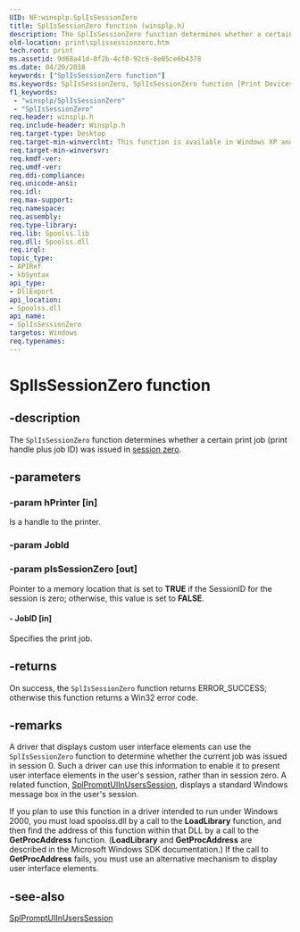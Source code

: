 ```yaml
---
UID: NF:winsplp.SplIsSessionZero
title: SplIsSessionZero function (winsplp.h)
description: The SplIsSessionZero function determines whether a certain print job (print handle plus job ID) was issued in session zero.
old-location: print\splissessionzero.htm
tech.root: print
ms.assetid: 9d68a41d-0f2b-4cf0-92c6-8e05ce6b4378
ms.date: 04/20/2018
keywords: ["SplIsSessionZero function"]
ms.keywords: SplIsSessionZero, SplIsSessionZero function [Print Devices], print.splissessionzero, spoolfnc_8fd112f0-f2bf-4a33-8411-c1ce7c620390.xml, winsplp/SplIsSessionZero
f1_keywords:
 - "winsplp/SplIsSessionZero"
 - "SplIsSessionZero"
req.header: winsplp.h
req.include-header: Winsplp.h
req.target-type: Desktop
req.target-min-winverclnt: This function is available in Windows XP and later.
req.target-min-winversvr: 
req.kmdf-ver: 
req.umdf-ver: 
req.ddi-compliance: 
req.unicode-ansi: 
req.idl: 
req.max-support: 
req.namespace: 
req.assembly: 
req.type-library: 
req.lib: Spoolss.lib
req.dll: Spoolss.dll
req.irql: 
topic_type:
- APIRef
- kbSyntax
api_type:
- DllExport
api_location:
- Spoolss.dll
api_name:
- SplIsSessionZero
targetos: Windows
req.typenames: 
---
```


# SplIsSessionZero function


## -description


The <code>SplIsSessionZero</code> function determines whether a certain print job (print handle plus job ID) was issued in <a href="https://docs.microsoft.com/windows-hardware/drivers/">session zero</a>. 


## -parameters




### -param hPrinter [in]

Is a handle to the printer.


### -param JobId




### -param pIsSessionZero [out]

Pointer to a memory location that is set to <b>TRUE</b> if the SessionID for the session is zero; otherwise, this value is set to <b>FALSE</b>.


#### - JobID [in]

Specifies the print job.


## -returns



On success, the <code>SplIsSessionZero</code> function returns ERROR_SUCCESS; otherwise this function returns a Win32 error code.




## -remarks



A driver that displays custom user interface elements can use the <code>SplIsSessionZero</code> function to determine whether the current job was issued in session 0. Such a driver can use this information to enable it to present user interface elements in the user's session, rather than in session zero. A related function, <a href="https://docs.microsoft.com/windows-hardware/drivers/ddi/winsplp/nf-winsplp-splpromptuiinuserssession">SplPromptUIInUsersSession</a>, displays a standard Windows message box in the user's session. 

If you plan to use this function in a driver intended to run under Windows 2000, you must load spoolss.dll by a call to the <b>LoadLibrary</b> function, and then find the address of this function within that DLL by a call to the <b>GetProcAddress</b> function. (<b>LoadLibrary</b> and <b>GetProcAddress</b> are described in the Microsoft Windows SDK documentation.) If the call to <b>GetProcAddress</b> fails, you must use an alternative mechanism to display user interface elements.




## -see-also




<a href="https://docs.microsoft.com/windows-hardware/drivers/ddi/winsplp/nf-winsplp-splpromptuiinuserssession">SplPromptUIInUsersSession</a>
 

 

